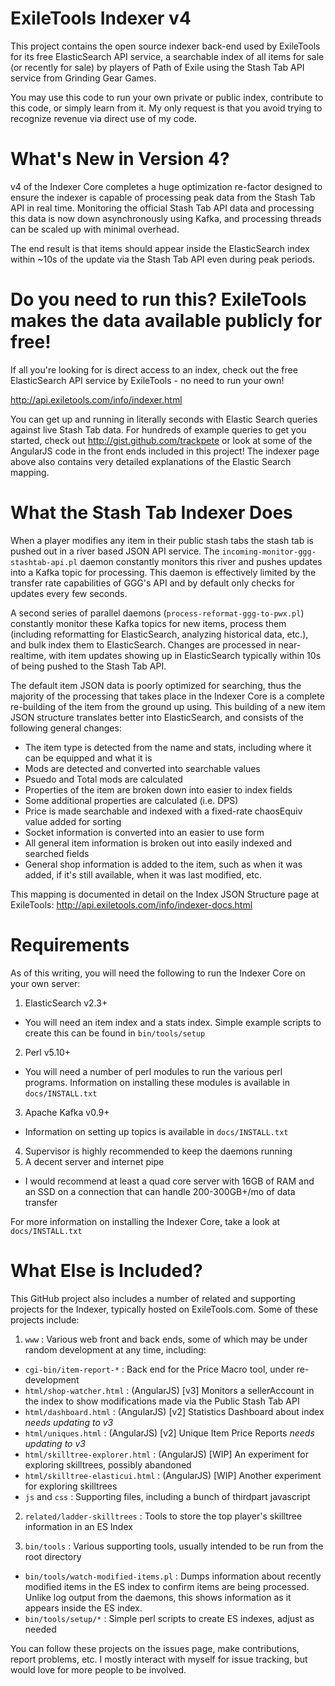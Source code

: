 # ExileTools Indexer v4

This project contains the open source indexer back-end used by ExileTools for its free ElasticSearch API service, a searchable index of all items for sale (or recently for sale) by players of Path of Exile using the Stash Tab API service from Grinding Gear Games.

You may use this code to run your own private or public index, contribute to this code, or simply learn from it. My only request is that you avoid trying to recognize revenue via direct use of my code.

# What's New in Version 4?

v4 of the Indexer Core completes a huge optimization re-factor designed to ensure the indexer is capable of processing peak data from the Stash Tab API in real time. Monitoring the official Stash Tab API data and processing this data is now down asynchronously using Kafka, and processing threads can be scaled up with minimal overhead.

The end result is that items should appear inside the ElasticSearch index within ~10s of the update via the Stash Tab API even during peak periods.

# Do you need to run this? ExileTools makes the data available publicly for free!

If all you're looking for is direct access to an index, check out the free ElasticSearch API service by ExileTools - no need to run your own!

http://api.exiletools.com/info/indexer.html

You can get up and running in literally seconds with Elastic Search queries against live Stash Tab data. For hundreds of example queries to get you started, check out http://gist.github.com/trackpete or look at some of the AngularJS code in the front ends included in this project! The indexer page above also contains very detailed explanations of the Elastic Search mapping.

# What the Stash Tab Indexer Does

When a player modifies any item in their public stash tabs the stash tab is pushed out in a river based JSON API service. The `incoming-monitor-ggg-stashtab-api.pl` daemon constantly monitors this river and pushes updates into a Kafka topic for processing. This daemon is effectively limited by the transfer rate capabilities of GGG's API and by default only checks for updates every few seconds.

A second series of parallel daemons (`process-reformat-ggg-to-pwx.pl`) constantly monitor these Kafka topics for new items, process them (including reformatting for ElasticSearch, analyzing historical data, etc.), and bulk index them to ElasticSearch. Changes are processed in near-realtime, with item updates showing up in ElasticSearch typically within 10s of being pushed to the Stash Tab API.

The default item JSON data is poorly optimized for searching, thus the majority of the processing that takes place in the Indexer Core is a complete re-building of the item from the ground up using. This building of a new item JSON structure translates better into ElasticSearch, and consists of the following general changes:

* The item type is detected from the name and stats, including where it can be equipped and what it is
* Mods are detected and converted into searchable values
* Psuedo and Total mods are calculated
* Properties of the item are broken down into easier to index fields
* Some additional properties are calculated (i.e. DPS)
* Price is made searchable and indexed with a fixed-rate chaosEquiv value added for sorting
* Socket information is converted into an easier to use form
* All general item information is broken out into easily indexed and searched fields
* General shop information is added to the item, such as when it was added, if it's still available, when it was last modified, etc.

This mapping is documented in detail on the Index JSON Structure page at ExileTools: http://api.exiletools.com/info/indexer-docs.html

# Requirements

As of this writing, you will need the following to run the Indexer Core on your own server:

1. ElasticSearch v2.3+
  * You will need an item index and a stats index. Simple example scripts to create this can be found in `bin/tools/setup`
2. Perl v5.10+
  * You will need a number of perl modules to run the various perl programs. Information on installing these modules is available in `docs/INSTALL.txt`
3. Apache Kafka v0.9+
  * Information on setting up topics is available in `docs/INSTALL.txt`
4. Supervisor is highly recommended to keep the daemons running
5. A decent server and internet pipe
  * I would recommend at least a quad core server with 16GB of RAM and an SSD on a connection that can handle 200-300GB+/mo of data transfer

For more information on installing the Indexer Core, take a look at `docs/INSTALL.txt`

# What Else is Included?

This GitHub project also includes a number of related and supporting projects for the Indexer, typically hosted on ExileTools.com. Some of these projects include:

1. `www` : Various web front and back ends, some of which may be under random development at any time, including:
  * `cgi-bin/item-report-*` : Back end for the Price Macro tool, under re-development
  * `html/shop-watcher.html` : (AngularJS) [v3] Monitors a sellerAccount in the index to show modifications made via the Public Stash Tab API 
  * `html/dashboard.html` : (AngularJS) [v2] Statistics Dashboard about index *needs updating to v3*
  * `html/uniques.html` : (AngularJS) [v2] Unique Item Price Reports *needs updating to v3*
  * `html/skilltree-explorer.html` : (AngularJS) [WIP] An experiment for exploring skilltrees, possibly abandoned
  * `html/skilltree-elasticui.html` : (AngularJS) [WIP] Another experiment for exploring skilltrees
  * `js` and `css` : Supporting files, including a bunch of thirdpart javascript

2. `related/ladder-skilltrees` : Tools to store the top player's skilltree information in an ES Index

3. `bin/tools` : Various supporting tools, usually intended to be run from the root directory
  * `bin/tools/watch-modified-items.pl` : Dumps information about recently modified items in the ES index to confirm items are being processed. Unlike log output from the daemons, this shows information as it appears inside the ES index. 
  * `bin/tools/setup/*` : Simple perl scripts to create ES indexes, adjust as needed

You can follow these projects on the issues page, make contributions, report problems, etc. I mostly interact with myself for issue tracking, but would love for more people to be involved.
